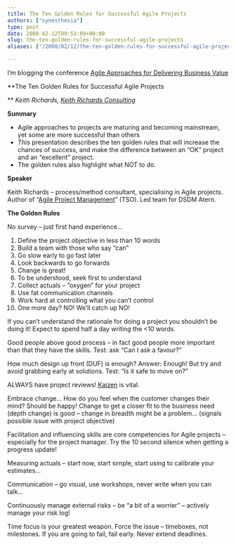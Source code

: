 ```yaml
---
title: The Ten Golden Rules for Successful Agile Projects
authors: ["synesthesia"]
type: post
date: 2008-02-12T09:53:09+00:00
slug: the-ten-golden-rules-for-successful-agile-projects 
aliases: ["/2008/02/12/the-ten-golden-rules-for-successful-agile-projects"]

---
```

I’m blogging the conference [Agile Approaches for Delivering Business Value][1]

**The Ten Golden Rules for Successful Agile Projects
  
** _Keith Richards, [Keith Richards Consulting][2]_

**Summary**

  * Agile approaches to projects are maturing and becoming mainstream, yet some are more successful than others
  * This presentation describes the ten golden rules that will increase the chances of success, and make the difference between an &#8220;OK&#8221; project and an &#8220;excellent&#8221; project.
  * The golden rules also highlight what NOT to do.

**Speaker**

Keith Richards – process/method consultant, specialising in Agile projects. Author of “[Agile Project Management][3]” (TSO). Led team for DSDM Atern.

**The Golden Rules**

No survey – just first hand experience…

<ol class="decimal">
  <li>
    Define the project objective in less than 10 words
  </li>
  <li>
    Build a team with those who say “can”
  </li>
  <li>
    Go slow early to go fast later
  </li>
  <li>
    Look backwards to go forwards
  </li>
  <li>
    Change is great!
  </li>
  <li>
    To be understood, seek first to understand
  </li>
  <li>
    Collect actuals – “oxygen” for your project
  </li>
  <li>
    Use fat communication channels
  </li>
  <li>
    Work hard at controlling what you can’t control
  </li>
  <li>
    One more day? NO! We&#8217;ll catch up NO!
  </li>
</ol>

If you can’t understand the rationale for doing a project you shouldn’t be doing it! Expect to spend half a day writing the <10 words.

Good people above good process – in fact good people more important than that they have the skills. Test: ask “Can I ask a favour?”

How much design up front (DUF) is enough? Answer: Enough! But try and avoid grabbing early at solutions. Test: “Is it safe to move on?”

ALWAYS have project reviews! [Kaizen][4] is vital.

Embrace change… How do you feel when the customer changes their mind? Should be happy! Change to get a closer fit to the business need (depth change) is good – change in breadth might be a problem&#8230; (signals possible issue with project objective)

Facilitation and influencing skills are core competencies for Agile projects – especially for the project manager. Try the 10 second silence when getting a progress update!

Measuring actuals – start now, start simple, start using to calibrate your estimates…

Communication – go visual, use workshops, never write when you can talk…

Continuously manage external risks – be “a bit of a worrier” – actively manage your risk log!

Time focus is your greatest weapon. Force the issue – timeboxes, not milestones. If you are going to fail, fail early. Never extend deadlines.

 [1]: https://www.unicom.co.uk/product_detail.asp?prdid=1547
 [2]: https://www.keithrichardsconsulting.co.uk/site/home/
 [3]: https://www.tsoshop.co.uk/bookstore.asp?FO=1160151&DI=581953
 [4]: https://en.wikipedia.org/wiki/Kaizen
